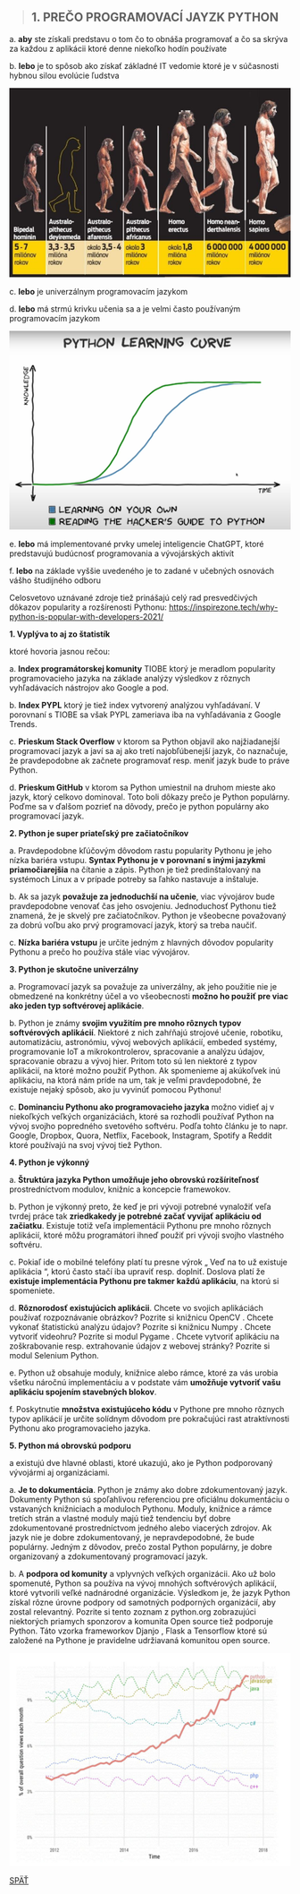 >## 1.	PREČO PROGRAMOVACÍ JAYZK PYTHON
a.	**aby** ste získali predstavu o tom čo to obnáša programovať a čo sa skrýva za každou z aplikácii ktoré denne niekoľko hodín používate

b.  **lebo** je to spôsob ako získať základné IT vedomie ktoré je v súčasnosti hybnou silou evolúcie ľudstva

![](./Tahaky_dokumenty_obrazky/evolucia01.jpg)

c.	**lebo** je univerzálnym programovacím jazykom

d.	**lebo** má strmú krivku učenia sa a je velmi často používaným programovacím jazykom  

![](./Tahaky_dokumenty_obrazky/krivka_ucenia.png)

e.  **lebo** má implementované prvky umelej inteligencie ChatGPT, ktoré predstavujú budúcnosť programovania a vývojárských aktivít

f.	**lebo** na základe vyššie uvedeného je to zadané v učebných osnovách vášho študijného odboru


Celosvetovo uznávané zdroje tiež prinášajú celý rad presvedčivých dôkazov popularity a rozšírenosti Pythonu:
https://inspirezone.tech/why-python-is-popular-with-developers-2021/

**1.	Vyplýva to aj zo štatistík**

 ktoré hovoria jasnou rečou:

a.	**Index programátorskej komunity** TIOBE ktorý je meradlom popularity programovacieho jazyka na základe analýzy výsledkov z rôznych vyhľadávacích nástrojov ako Google a pod.

b.	**Index PYPL** ktorý je tiež index vytvorený analýzou vyhľadávaní. V porovnaní s TIOBE sa však PYPL zameriava iba na vyhľadávania z Google Trends.

c.	**Prieskum Stack Overflow** v ktorom sa Python objavil ako najžiadanejší programovací jazyk a javí sa aj ako tretí najobľúbenejší jazyk, čo naznačuje, že pravdepodobne ak začnete programovať resp. meniť jazyk bude to práve Python.

d.	**Prieskum GitHub** v ktorom sa Python umiestnil na druhom mieste ako jazyk, ktorý celkovo dominoval.
 Toto boli dôkazy prečo je Python populárny. Poďme sa v ďalšom pozrieť na dôvody, prečo je python populárny ako programovací jazyk.
 
 **2.	Python je super priateľský pre začiatočníkov**

a. Pravdepodobne kľúčovým dôvodom rastu popularity Pythonu je jeho nízka bariéra vstupu. **Syntax Pythonu je v porovnaní s inými jazykmi priamočiarejšia** na čítanie a zápis. Python je tiež predinštalovaný na systémoch Linux a v prípade potreby sa ľahko nastavuje a inštaluje.

b.	Ak sa jazyk **považuje za jednoduchší na učenie**, viac vývojárov bude pravdepodobne venovať čas jeho osvojeniu. Jednoduchosť Pythonu tiež znamená, že je skvelý pre začiatočníkov. Python je všeobecne považovaný za dobrú voľbu ako prvý programovací jazyk, ktorý sa treba naučiť.

c.	**Nízka bariéra vstupu** je určite jedným z hlavných dôvodov popularity Pythonu a prečo ho používa stále viac vývojárov.

**3.	Python je skutočne univerzálny**

a.	Programovací jazyk sa považuje za univerzálny, ak jeho použitie nie je obmedzené na konkrétny účel a vo všeobecnosti **možno ho použiť pre viac ako jeden typ softvérovej aplikácie**.

b.	Python je známy **svojim využitím pre mnoho rôznych typov softvérových aplikácií**. Niektoré z nich zahŕňajú strojové učenie, robotiku, automatizáciu, astronómiu, vývoj webových aplikácií, embeded systémy, programovanie IoT a mikrokontrolerov, spracovanie a analýzu údajov, spracovanie obrazu a vývoj hier. Pritom toto sú len niektoré z typov aplikácií, na ktoré možno použiť Python. Ak spomenieme aj akúkoľvek inú aplikáciu, na ktorá nám príde na um, tak je veľmi pravdepodobné, že existuje nejaký spôsob, ako ju vyvinúť pomocou Pythonu!

c.	**Dominanciu Pythonu ako programovacieho jazyka** možno vidieť aj v niekoľkých veľkých organizáciách, ktoré sa rozhodli používať Python na vývoj svojho popredného svetového softvéru. Podľa tohto článku je to napr. Google, Dropbox, Quora, Netflix, Facebook, Instagram, Spotify a Reddit ktoré používajú na svoj vývoj tiež Python.

**4.	Python je výkonný**

a.	**Štruktúra jazyka Python umožňuje jeho obrovskú rozšíriteľnosť** prostredníctvom modulov, knižníc a koncepcie framewokov.

b.	Python je výkonný preto, že keď je pri vývoji potrebné vynaložiť veľa tvrdej práce tak **zriedkakedy je potrebné začať vyvijať aplikáciu od začiatku**. Existuje totiž veľa implementácii Pythonu pre mnoho rôznych aplikácií, ktoré môžu programátori ihneď použiť pri vývoji svojho vlastného softvéru.

c.	Pokiaľ ide o mobilné telefóny platí tu presne výrok „ Veď na to už existuje aplikácia “, ktorú často stačí iba upraviť resp. doplniť. Doslova platí že **existuje implementácia Pythonu pre takmer každú aplikáciu**, na ktorú si spomeniete.

d.	**Rôznorodosť existujúcich aplikácii**. Chcete vo svojich aplikáciách používať rozpoznávanie obrázkov?  Pozrite si knižnicu OpenCV .  Chcete vykonať štatistickú analýzu údajov? Pozrite si knižnicu Numpy .  Chcete vytvoriť videohru?  Pozrite si modul Pygame . Chcete vytvoriť aplikáciu na zoškrabovanie resp. extrahovanie údajov z webovej stránky?  Pozrite si modul Selenium Python.

e.	Python už obsahuje moduly, knižnice alebo rámce, ktoré za vás urobia všetku náročnú implementáciu a v podstate vám **umožňuje vytvoriť vašu aplikáciu spojením stavebných blokov**.

f.	Poskytnutie **množstva existujúceho kódu** v Pythone pre mnoho rôznych typov aplikácií je určite solídnym dôvodom pre pokračujúci rast atraktívnosti Pythonu ako programovacieho jazyka.

**5.	Python má obrovskú podporu**

a existujú dve hlavné oblasti, ktoré ukazujú, ako je Python podporovaný vývojármi aj organizáciami.

a.	**Je to dokumentácia**. Python je známy ako dobre zdokumentovaný jazyk.  Dokumenty Python sú spoľahlivou referenciou pre oficiálnu dokumentáciu o vstavaných knižniciach a moduloch Pythonu. Moduly, knižnice a rámce tretích strán a vlastné moduly majú tiež tendenciu byť dobre zdokumentované prostredníctvom jedného alebo viacerých zdrojov. Ak jazyk nie je dobre zdokumentovaný, je nepravdepodobné, že bude populárny. Jedným z dôvodov, prečo zostal Python populárny, je dobre organizovaný a zdokumentovaný programovací jazyk.

b.	A **podpora od komunity** a vplyvných veľkých organizácii. Ako už bolo spomenuté, Python sa používa na vývoj mnohých softvérových aplikácií, ktoré vytvorili veľké nadnárodné organizácie. Výsledkom je, že jazyk Python získal rôzne úrovne podpory od samotných podporných organizácií, aby zostal relevantný. Pozrite si tento zoznam z python.org zobrazujúci niektorých priamych sponzorov a komunita Open source tiež podporuje Python. Táto vzorka frameworkov Djanjo , Flask a Tensorflow ktoré sú založené na Pythone je pravidelne udržiavaná komunitou open source.

![](./Tahaky_dokumenty_obrazky/obluba_pythonu.png)

[SPÄŤ](../../Obsah.md)